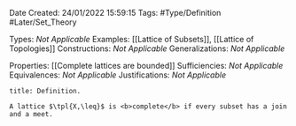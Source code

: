 <div class="topSpace"></div>

Date Created: 24/01/2022 15:59:15
Tags: #Type/Definition #Later/Set_Theory

Types: <i>Not Applicable</i>
Examples: [[Lattice of Subsets]], [[Lattice of Topologies]]
Constructions: <i>Not Applicable</i>
Generalizations: <i>Not Applicable</i>

Properties: [[Complete lattices are bounded]]
Sufficiencies: <i>Not Applicable</i>
Equivalences: <i>Not Applicable</i>
Justifications: <i>Not Applicable</i>

``` ad-Definition
title: Definition.

A lattice $\tpl{X,\leq}$ is <b>complete</b> if every subset has a join and a meet.

```
